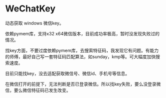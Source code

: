 # WeChatKey
动态获取 windows 微信key。

依赖pymem库，支持x32 x64微信版本，目前成功率极高，暂时没发现失败过的情况。

找key方面，不要过度依赖pymem库，去搜索特征码，我发现它有问题。有能力的师傅，最好自己写一套特征码匹配算法，如sunday，kmp等。可大幅度加快搜索速度。

目前只能找key，没去适配获取微信号、微信id、手机号等信息。

在微信打开的前提下，无法判断是否已登录微信。所以找key失败，要么没登录微信，要么微信特征码已发生改变。
